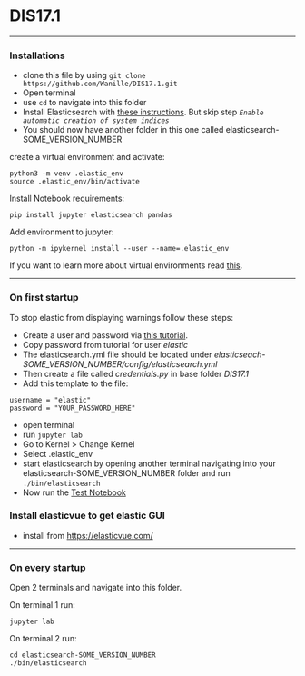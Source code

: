 # DIS17.1
***
### Installations
* clone this file by using `git clone https://github.com/Wanille/DIS17.1.git`
* Open terminal
* use `cd` to navigate into this folder
* Install Elasticsearch with [these instructions](https://www.elastic.co/guide/en/elasticsearch/reference/7.17/targz.html). But skip step *`Enable automatic creation of system indices`* 
* You should now have another folder in this one called elasticsearch-SOME_VERSION_NUMBER

create a virtual environment and activate:  
```
python3 -m venv .elastic_env
source .elastic_env/bin/activate
```

Install Notebook requirements:
```
pip install jupyter elasticsearch pandas
```

Add environment to jupyter:
```
python -m ipykernel install --user --name=.elastic_env
```
If you want to learn more about virtual environments read [this](https://packaging.python.org/en/latest/guides/installing-using-pip-and-virtual-environments/#creating-a-virtual-environment).
***
### On first startup
To stop elastic from displaying warnings follow these steps:
* Create a user and password via [this tutorial](https://www.elastic.co/guide/en/elasticsearch/reference/7.17/security-minimal-setup.html).
* Copy password from tutorial for user *elastic*
* The elasticsearch.yml file should be located under *elasticseach-SOME_VERSION_NUMBER/config/elasticsearch.yml*
* Then create a file called *credentials.py* in base folder *DIS17.1*
* Add this template to the file:

```
username = "elastic"
password = "YOUR_PASSWORD_HERE"
```

* open terminal
* run `jupyter lab`
* Go to Kernel > Change Kernel
* Select .elastic_env
* start elasticsearch by opening another terminal navigating into your elasticsearch-SOME_VERSION_NUMBER folder and run `./bin/elasticsearch`
* Now run the [Test Notebook](./Test.ipynb)

### Install elasticvue to get elastic GUI

* install from https://elasticvue.com/

***

### On every startup
Open 2 terminals and navigate into this folder.

On terminal 1 run:
```
jupyter lab
```

On terminal 2 run:
```
cd elasticsearch-SOME_VERSION_NUMBER
./bin/elasticsearch
```
